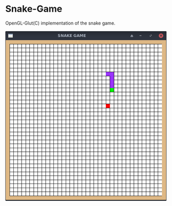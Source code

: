 # Snake-Game
OpenGL-Glut(C) implementation of the snake game.
<br/><br/>
![alt text](https://github.com/Roshan17/Snake-Game/blob/master/images/Screenshot_2020-08-27_07-43-12.png?raw=true)
